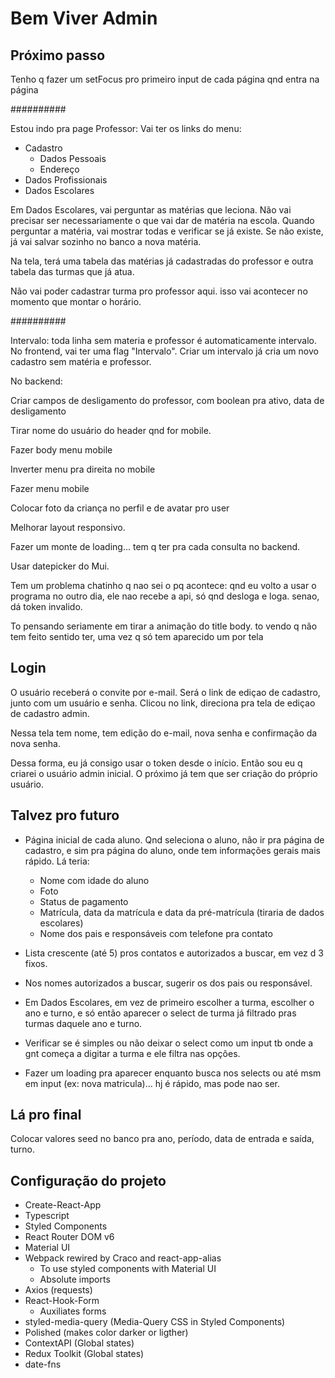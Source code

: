 # Bem Viver Admin

## Próximo passo

Tenho q fazer um setFocus pro primeiro input de cada página qnd entra na página

##########

Estou indo pra page Professor:
Vai ter os links do menu:

- Cadastro
  - Dados Pessoais
  - Endereço
- Dados Profissionais
- Dados Escolares

Em Dados Escolares, vai perguntar as matérias que leciona. Não vai precisar ser necessariamente o que vai dar de matéria na escola.
Quando perguntar a matéria, vai mostrar todas e verificar se já existe. Se não existe, já vai salvar sozinho no banco a nova matéria.

Na tela, terá uma tabela das matérias já cadastradas do professor e outra tabela das turmas que já atua.

Não vai poder cadastrar turma pro professor aqui. isso vai acontecer no momento que montar o horário.

##########

Intervalo: toda linha sem materia e professor é automaticamente intervalo.
No frontend, vai ter uma flag "Intervalo". Criar um intervalo já cria um novo cadastro sem matéria e professor.

No backend:

Criar campos de desligamento do professor, com boolean pra ativo, data de desligamento

Tirar nome do usuário do header qnd for mobile.

Fazer body menu mobile

Inverter menu pra direita no mobile

Fazer menu mobile

Colocar foto da criança no perfil e de avatar pro user

Melhorar layout responsivo.

Fazer um monte de loading... tem q ter pra cada consulta no backend.

Usar datepicker do Mui.

Tem um problema chatinho q nao sei o pq acontece: qnd eu volto a usar o programa no outro dia, ele nao recebe a api, só qnd desloga e loga. senao, dá token invalido.

To pensando seriamente em tirar a animação do title body. to vendo q não tem feito sentido ter, uma vez q só tem aparecido um por tela

## Login

O usuário receberá o convite por e-mail. Será o link de ediçao de cadastro, junto com um usuário e senha. Clicou no link, direciona pra tela de ediçao de cadastro admin.

Nessa tela tem nome, tem edição do e-mail, nova senha e confirmação da nova senha.

Dessa forma, eu já consigo usar o token desde o início. Então sou eu q criarei o usuário admin inicial. O próximo já tem que ser criação do próprio usuário.

## Talvez pro futuro

- Página inicial de cada aluno. Qnd seleciona o aluno, não ir pra página de cadastro, e sim pra página do aluno, onde tem informações gerais mais rápido. Lá teria:

  - Nome com idade do aluno
  - Foto
  - Status de pagamento
  - Matrícula, data da matrícula e data da pré-matrícula (tiraria de dados escolares)
  - Nome dos pais e responsáveis com telefone pra contato

- Lista crescente (até 5) pros contatos e autorizados a buscar, em vez d 3 fixos.
- Nos nomes autorizados a buscar, sugerir os dos pais ou responsável.

- Em Dados Escolares, em vez de primeiro escolher a turma, escolher o ano e turno,
  e só então aparecer o select de turma já filtrado pras turmas daquele ano e turno.

- Verificar se é simples ou não deixar o select como um input tb onde a gnt começa a digitar a turma e ele filtra nas opções.

- Fazer um loading pra aparecer enquanto busca nos selects ou até msm em input (ex: nova matricula)... hj é rápido, mas pode nao ser.

## Lá pro final

Colocar valores seed no banco pra ano, período, data de entrada e saída, turno.

## Configuração do projeto

- Create-React-App
- Typescript
- Styled Components
- React Router DOM v6
- Material UI
- Webpack rewired by Craco and react-app-alias
  - To use styled components with Material UI
  - Absolute imports
- Axios (requests)
- React-Hook-Form
  - Auxiliates forms
- styled-media-query (Media-Query CSS in Styled Components)
- Polished (makes color darker or ligther)
- ContextAPI (Global states)
- Redux Toolkit (Global states)
- date-fns
